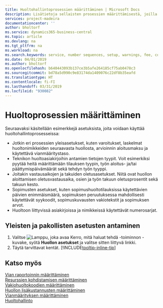 ```yaml
---
title: Huoltohallintoprosessien määrittäminen | Microsoft Docs
description: Lisätietoja sellaisten prosessien määrittämisestä, joilla voidaan varmistaa asiakkaiden tyytyväisyys asiakaspalveluun.
services: project-madeira
documentationcenter: ''
author: bholtorf
ms.service: dynamics365-business-central
ms.topic: article
ms.devlang: na
ms.tgt_pltfrm: na
ms.workload: na
ms.search.keywords: service, number sequences, setup, warnings, fee, contracts, warranties
ms.date: 04/01/2019
ms.author: bholtorf
ms.openlocfilehash: b640443093b137ce3b5afe264185cf75ab0478c3
ms.sourcegitcommit: bd78a5d990c9e83174da1409076c22df8b35eafd
ms.translationtype: HT
ms.contentlocale: fi-FI
ms.lasthandoff: 03/31/2019
ms.locfileid: "930082"
---
```

# <a name="configure-service-processes"></a>Huoltoprosessien määrittäminen
Seuraavaksi käsitellään esimerkkejä asetuksista, joita voidaan käyttää huoltohallintoprosesseissa:  
  
* Jotkin eri prosessien yleisasetukset, kuten varoitukset, laskelmat huoltonimikkeiden seuraavasta huollosta, arvioinnin aloitusmaksu ja käytettävä vianmääritystaso.  
* Teknikon huoltoasiakirjoihin antamien tietojen tyypit. Voit esimerkiksi pyytää heitä määrittämään tilauksen tyypin, työn aloitus- ja/tai päättymispäivämäärät sekä tehdyn työn tyyppi.  
* Joitakin vastausaikojen ja takuiden oletusasetukset. Niitä ovat huollon aloittamisen oletusvastausaika, osien ja työn takuun oletusprosentit sekä takuun kesto.  
* Sopimusten asetukset, kuten sopimushuoltotilauksissa käytettävien päivien enimmäismäärä, sopimuksen peruutuksessa mahdollisesti käytettävät syykoodit, sopimuskuvausten vakiotekstit ja sopimuksen arvot.  
* Huoltoon liittyvissä asiakirjoissa ja nimikkeissä käytettävät numerosarjat.  

## <a name="to-enter-general-and-mandatory-settings"></a>Yleisten ja pakollisten asetusten antaminen
1. Valitse ![Lamppu, joka avaa Kerro, mitä haluat tehdä -toiminnon](media/ui-search/search_small.png "Kerro, mitä haluat tehdä") -kuvake, syötä **Huollon asetukset** ja valitse sitten liittyvä linkki.
2. Täytä tarvittavat kentät. [!INCLUDE[tooltip-inline-tip](includes/tooltip-inline-tip_md.md)]  

## <a name="see-also"></a>Katso myös  
[Vian raportoinnin määrittäminen](service-how-setup-fault-reporting.md)  
[Resurssien kohdistamisen määrittäminen](service-how-setup-resource-allocation.md)  
[Vakiohuoltokoodien määrittäminen](service-how-setup-service-coding.md)  
[Huollon lisäkustannusten määrittäminen](service-how-setup-service-costs-pricing.md)  
[Vianmäärityksen määrittäminen](service-how-setup-troubleshooting.md)  
[Huoltohallinto](service-service.md)  

